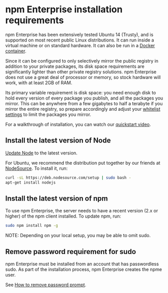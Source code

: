 <!--
order: 2
title: Requirements
-->

# npm Enterprise installation requirements

npm Enterprise has been extensively tested Ubuntu 14 (Trusty), and is
supported on most recent public Linux distributions. It can run inside a
virtual machine or on standard hardware. It can also be run in a [Docker container](https://github.com/npm/npme-docker).

Since it can be configured to only selectively mirror the public registry in
addition to your private packages, its disk space requirements are significantly
lighter than other private registry solutions. npm Enterprise does not use a great
deal of processor or memory, so stock hardware will work, with at least 2GB of RAM.

Its primary variable requirement is disk space: you need enough disk to hold every
version of every package you publish, and all the packages you mirror. This can be
anywhere from a few gigabytes to half a terabyte if you mirror the entire registry,
so prepare accordingly and adjust your [whitelist settings](/enterprise/whitelist)
to limit the packages you mirror.

For a walkthrough of installation, you can watch our [quickstart video](/enterprise/intro).

## Install the latest version of Node

[Update Node](/getting-started/installing-node) to the latest version.

For Ubuntu, we recommend the distribution put together by our friends at
[NodeSource](https://nodesource.com/). To install it, run:

```bash
curl -sL https://deb.nodesource.com/setup | sudo bash -
apt-get install nodejs
```

## Install the latest version of npm

To use npm Enterprise, the server needs to have a recent version (2.x or higher) of the npm client installed. To update npm, run:

```bash
sudo npm install npm -g
```

NOTE: Depending on your local setup, you may be able to omit sudo.

## Remove password requirement for sudo

npm Enterprise must be installed from an account that has passwordless sudo. As part of the installation process, npm Enterprise creates the npme user.

See [How to remove password prompt](http://askubuntu.com/questions/235084/how-do-i-remove-ubuntus-password-requirement).
